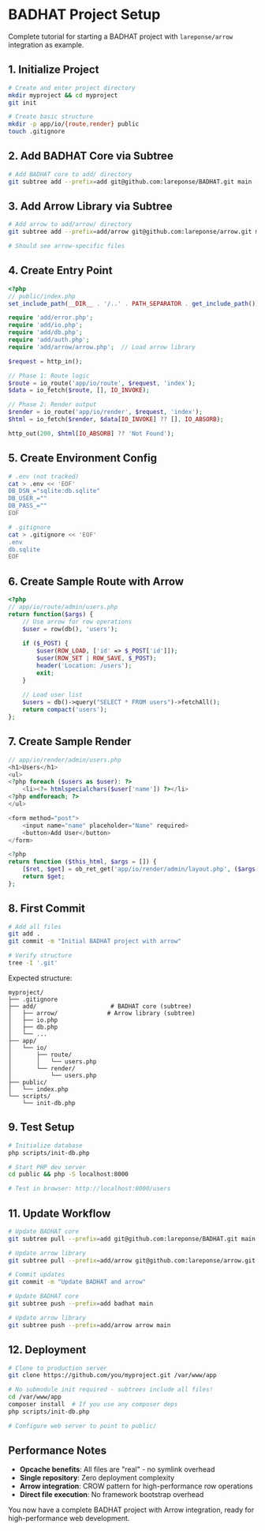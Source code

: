 # BADHAT Project Setup

Complete tutorial for starting a BADHAT project with `lareponse/arrow` integration as example.

## 1. Initialize Project

```bash
# Create and enter project directory
mkdir myproject && cd myproject
git init

# Create basic structure
mkdir -p app/io/{route,render} public
touch .gitignore
```

## 2. Add BADHAT Core via Subtree

```bash
# Add BADHAT core to add/ directory
git subtree add --prefix=add git@github.com:lareponse/BADHAT.git main --squash
```

## 3. Add Arrow Library via Subtree

```bash
# Add arrow to add/arrow/ directory  
git subtree add --prefix=add/arrow git@github.com:lareponse/arrow.git main --squash

# Should see arrow-specific files
```

## 4. Create Entry Point

```php
<?php
// public/index.php
set_include_path(__DIR__ . '/..' . PATH_SEPARATOR . get_include_path());

require 'add/error.php';
require 'add/io.php';
require 'add/db.php';
require 'add/auth.php';
require 'add/arrow/arrow.php';  // Load arrow library

$request = http_in();

// Phase 1: Route logic
$route = io_route('app/io/route', $request, 'index');
$data = io_fetch($route, [], IO_INVOKE);

// Phase 2: Render output
$render = io_route('app/io/render', $request, 'index');
$html = io_fetch($render, $data[IO_INVOKE] ?? [], IO_ABSORB);

http_out(200, $html[IO_ABSORB] ?? 'Not Found');
```

## 5. Create Environment Config

```bash
# .env (not tracked)
cat > .env << 'EOF'
DB_DSN_="sqlite:db.sqlite"
DB_USER_=""
DB_PASS_=""
EOF

# .gitignore
cat > .gitignore << 'EOF'
.env
db.sqlite
EOF
```

## 6. Create Sample Route with Arrow

```php
<?php
// app/io/route/admin/users.php
return function($args) {
    // Use arrow for row operations
    $user = row(db(), 'users');
    
    if ($_POST) {
        $user(ROW_LOAD, ['id' => $_POST['id']]);
        $user(ROW_SET | ROW_SAVE, $_POST);
        header('Location: /users');
        exit;
    }
    
    // Load user list
    $users = db()->query("SELECT * FROM users")->fetchAll();
    return compact('users');
};
```

## 7. Create Sample Render

```php
// app/io/render/admin/users.php
<h1>Users</h1>
<ul>
<?php foreach ($users as $user): ?>
    <li><?= htmlspecialchars($user['name']) ?></li>
<?php endforeach; ?>
</ul>

<form method="post">
    <input name="name" placeholder="Name" required>
    <button>Add User</button>
</form>

<?php
return function ($this_html, $args = []) {
    [$ret, $get] = ob_ret_get('app/io/render/admin/layout.php', ($args ?? []) + ['main' => $this_html])
    return $get;
};
```

## 8. First Commit

```bash
# Add all files
git add .
git commit -m "Initial BADHAT project with arrow"

# Verify structure
tree -I '.git'
```

Expected structure:
```
myproject/
├── .gitignore
├── add/                     # BADHAT core (subtree)
│   ├── arrow/              # Arrow library (subtree)
│   ├── io.php
│   ├── db.php
│   └── ...
├── app/
│   └── io/
│       ├── route/
│       │   └── users.php
│       └── render/
│           └── users.php
├── public/
│   └── index.php
└── scripts/
    └── init-db.php
```

## 9. Test Setup

```bash
# Initialize database
php scripts/init-db.php

# Start PHP dev server
cd public && php -S localhost:8000

# Test in browser: http://localhost:8000/users
```

## 11. Update Workflow

```bash
# Update BADHAT core
git subtree pull --prefix=add git@github.com:lareponse/BADHAT.git main --squash

# Update arrow library  
git subtree pull --prefix=add/arrow git@github.com:lareponse/arrow.git main --squash

# Commit updates
git commit -m "Update BADHAT and arrow"
```

```bash
# Update BADHAT core
git subtree push --prefix=add badhat main

# Update arrow library  
git subtree push --prefix=add/arrow arrow main
```

## 12. Deployment

```bash
# Clone to production server
git clone https://github.com/you/myproject.git /var/www/app

# No submodule init required - subtrees include all files!
cd /var/www/app
composer install  # If you use any composer deps
php scripts/init-db.php

# Configure web server to point to public/
```

## Performance Notes

- **Opcache benefits**: All files are "real" - no symlink overhead
- **Single repository**: Zero deployment complexity  
- **Arrow integration**: CROW pattern for high-performance row operations
- **Direct file execution**: No framework bootstrap overhead

You now have a complete BADHAT project with Arrow integration, ready for high-performance web development.

